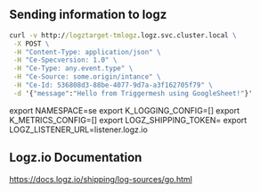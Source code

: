 

## Sending information to logz

```cmd
curl -v http://logztarget-tmlogz.logz.svc.cluster.local \
 -X POST \
 -H "Content-Type: application/json" \
 -H "Ce-Specversion: 1.0" \
 -H "Ce-Type: any.event.type" \
 -H "Ce-Source: some.origin/intance" \
 -H "Ce-Id: 536808d3-88be-4077-9d7a-a3f162705f79" \
 -d '{"message":"Hello from Triggermesh using GoogleSheet!"}'
 ```

export NAMESPACE=se
export K_LOGGING_CONFIG=[]
export K_METRICS_CONFIG=[]
export LOGZ_SHIPPING_TOKEN=
export LOGZ_LISTENER_URL=listener.logz.io


## Logz.io Documentation

https://docs.logz.io/shipping/log-sources/go.html